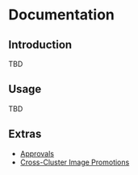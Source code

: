 # Documentation

## Introduction

TBD

## Usage

TBD

## Extras

* [Approvals](./approvals)
* [Cross-Cluster Image Promotions](./cross-cluster)
